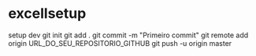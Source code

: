 # excellsetup
setup dev
git init
git add .
git commit -m "Primeiro commit"
git remote add origin URL_DO_SEU_REPOSITORIO_GITHUB
git push -u origin master
